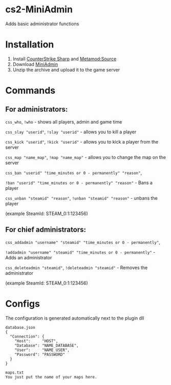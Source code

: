 # cs2-MiniAdmin
Adds basic administrator functions

# Installation
1. Install [CounterStrike Sharp](https://github.com/roflmuffin/CounterStrikeSharp) and [Metamod:Source](https://www.sourcemm.net/downloads.php/?branch=master)
3. Download [MiniAdmin](https://github.com/partiusfabaa/cs2-MiniAdmin/releases/tag/v1.0.0)
4. Unzip the archive and upload it to the game server

# Commands
## For administrators:
`css_who`, `!who` - shows all players, admin and game time

`css_slay "userid"`, `!slay "userid"` - allows you to kill a player

`css_kick "userid"`, `!kick "userid"` - allows you to kick a player from the server

`css_map "name_map"`, `!map "name_map"` - allows you to change the map on the server

`css_ban "userid" "time_minutes or 0 - permanently" "reason"`,

`!ban "userid" "time_minutes or 0 - permanently" "reason"` - Bans a player

`css_unban "steamid" "reason"`, `!unban "steamid" "reason"` - unbans the player 

(example SteamId: STEAM_0:1:123456)

## For chief administrators:
`css_addadmin "username" "steamid" "time_minutes or 0 - permanently"`, 

`!addadmin "username" "steamid" "time_minutes or 0 - permanently"` - Adds an administrator

`css_deleteadmin "steamid"`, `!deleteadmin "steamid"` - Removes the administrator 

(example SteamId: STEAM_0:1:123456)

# Configs
The configuration is generated automatically next to the plugin dll
```
database.json
{
  "Connection": {
    "Host": 	"HOST",
    "Database": "NAME_DATABASE",
    "User": 	"NAME_USER",
    "Password": "PASSWORD"
  }
}

maps.txt
You just put the name of your maps here.
```
